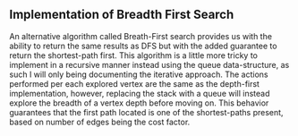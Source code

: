 ## Implementation of Breadth First Search

An alternative algorithm called Breath-First search provides us with the ability to return the same results as DFS but with the added guarantee to return the shortest-path first. This algorithm is a little more tricky to implement in a recursive manner instead using the queue data-structure, as such I will only being documenting the iterative approach. The actions performed per each explored vertex are the same as the depth-first implementation, however, replacing the stack with a queue will instead explore the breadth of a vertex depth before moving on. This behavior guarantees that the first path located is one of the shortest-paths present, based on number of edges being the cost factor.

